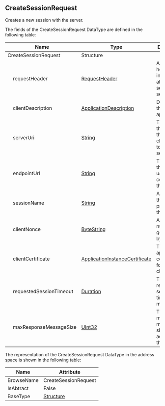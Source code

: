 <!-- datatype -->
## CreateSessionRequest
Creates a new session with the server.  
<!-- end of description -->
The fields of the CreateSessionRequest DataType are defined in the following table:  

|Name|Type|Description|
|---|---|---|
|CreateSessionRequest|Structure||
|&nbsp;&nbsp;&nbsp;&nbsp;requestHeader|[RequestHeader](../../../Part4/Services/RequestHeader/readme.md)|A standard header included in all requests sent to a server.|
|&nbsp;&nbsp;&nbsp;&nbsp;clientDescription|[ApplicationDescription](../../../Part4/DataTypes/ApplicationDescription/readme.md)|Describes the client application.|
|&nbsp;&nbsp;&nbsp;&nbsp;serverUri|[String](../../../Part3/DataTypes/String/readme.md)|The URI of the server that the client wants to create a session with.|
|&nbsp;&nbsp;&nbsp;&nbsp;endpointUrl|[String](../../../Part3/DataTypes/String/readme.md)|The URL that the client used to connect to the server.|
|&nbsp;&nbsp;&nbsp;&nbsp;sessionName|[String](../../../Part3/DataTypes/String/readme.md)|A name for the session provided by the client.|
|&nbsp;&nbsp;&nbsp;&nbsp;clientNonce|[ByteString](../../../Part3/DataTypes/ByteString/readme.md)|A random number generated by the client.|
|&nbsp;&nbsp;&nbsp;&nbsp;clientCertificate|[ApplicationInstanceCertificate](../../../Part4/DataTypes/ApplicationInstanceCertificate/readme.md)|The application certificate for the client.|
|&nbsp;&nbsp;&nbsp;&nbsp;requestedSessionTimeout|[Duration](../../../Part3/DataTypes/Duration/readme.md)|The requested session timeout in milliseconds.|
|&nbsp;&nbsp;&nbsp;&nbsp;maxResponseMessageSize|[UInt32](../../../Part3/DataTypes/UInt32/readme.md)|The maximum message size accepted by the client.|

The representation of the CreateSessionRequest DataType in the address space is shown in the following table:  

|Name|Attribute|
|---|---|
|BrowseName|CreateSessionRequest|
|IsAbtract|False|
|BaseType|[Structure](../../../Part3/DataTypes/Structure/readme.md)|

